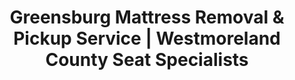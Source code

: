 ---
layout: location.njk
title: "Greensburg Mattress Removal & Pickup Service | Westmoreland County Seat Specialists"
metaDescription: "Professional mattress removal in Greensburg, PA - historic county seat and university town. Expert pickup for hilly terrain, downtown historic districts, and university housing. $125 next-day service."
permalink: /mattress-removal/pennsylvania/pittsburgh/greensburg/
city: Greensburg
state: Pennsylvania
stateAbbr: PA
parentMetro: Pittsburgh
tier: 3
zipCodes: ['15601', '15605', '15606']
coordinates: 
  lat: 40.3015
  lng: -79.5389
neighborhoods:
  - name: "Academy Hill Historic District"
    zipCodes: ["15601"]
  - name: "Chestnut Hill"
    zipCodes: ["15601"]
  - name: "Shuey Plan"
    zipCodes: ["15601"]
  - name: "Saybrook Village"
    zipCodes: ["15605"]
  - name: "Evergreen Hill"
    zipCodes: ["15605"]
  - name: "New Salem Acres"
    zipCodes: ["15605"]
  - name: "Country Club Meadows"
    zipCodes: ["15605"]
  - name: "Northmont"
    zipCodes: ["15605"]
  - name: "Devonshire Heights"
    zipCodes: ["15605"]
  - name: "Rose Fountain Farms"
    zipCodes: ["15605"]
  - name: "South Maple Avenue"
    zipCodes: ["15601"]
  - name: "Bunker Hill"
    zipCodes: ["15601"]
  - name: "Ludwick"
    zipCodes: ["15601"]
  - name: "East Greensburg"
    zipCodes: ["15605"]
  - name: "Paradise"
    zipCodes: ["15606"]
  - name: "Hilltop"
    zipCodes: ["15606"]
  - name: "Underwood"
    zipCodes: ["15606"]
  - name: "Eastern Estates"
    zipCodes: ["15605"]
  - name: "Park Lane"
    zipCodes: ["15605"]
  - name: "Downtown Historic District"
    zipCodes: ["15601"]
pricing:
  singleMattress: "$125"
  doubleMattress: "$155"
  tripleMattress: "$180"
nearbyCities:
  - name: "Pittsburgh"
    slug: "pittsburgh"
    isSuburb: false
    distance: "28"
  - name: "Bethel Park"
    slug: "bethel-park"
    isSuburb: true
    distance: "22"
  - name: "McKeesport"
    slug: "mckeesport"
    isSuburb: true
    distance: "18"
  - name: "Monroeville"
    slug: "monroeville"
    isSuburb: true
    distance: "15"
localRegulations: "Westmoreland County requires compliance with Pennsylvania Act 101 recycling mandates, with Greensburg providing one free large item pickup per month through Waste Management. The county seat's hilly terrain and historic districts create additional coordination challenges for standard waste collection services."
recyclingPartners: ["Waste Management of PA", "Westmoreland Cleanways and Recycling", "Valley Landfill", "PA DEP Approved Facilities"]
reviews:
  count: 156
  featured:
    - author: "Patricia M."
      text: "They handled the steep driveway and narrow stairs perfectly. Much easier than trying to coordinate the monthly pickup myself."
      neighborhood: "Academy Hill Historic District"
    - author: "Tom R."
      text: "Professional crew showed up on time and navigated the hills without any problems. Would definitely use again."
      neighborhood: "Shuey Plan"
    - author: "Mike K."
      text: "Quick service - called Wednesday morning, gone by Friday. Fair pricing and they knew exactly what they were doing."
      neighborhood: "Saybrook Village"
faqs:
  - question: "Do you handle Greensburg's hilly terrain and historic neighborhoods?"
    answer: "Yes, our team specializes in navigating Greensburg's rolling hills with 300-600 feet of local relief and historic districts like Academy Hill. We understand the access challenges of Western Allegheny Plateau terrain and Victorian-era housing stock throughout the county seat."
  - question: "Can you serve university students and academic schedules?"
    answer: "Absolutely. We coordinate with University of Pittsburgh at Greensburg and Seton Hill University student housing patterns, understanding semester schedules and the furniture disposal needs during move-out periods in neighborhoods like Shuey Plan near campus."
  - question: "Do you eliminate Westmoreland County's monthly pickup limitations?"
    answer: "Yes, our service bypasses the one-item-per-month limit through Waste Management and eliminates coordination with municipal collection schedules. No need to wait for your monthly large item slot - just convenient next-day professional pickup."
  - question: "How do you work with government employees and county workers?"
    answer: "We provide flexible scheduling for Westmoreland County government employees, courthouse staff, and healthcare workers at Independence Health System. Our timing accommodates professional schedules throughout Pennsylvania's first county seat west of the Allegheny Mountains."
  - question: "Can you access downtown historic districts and older housing?"
    answer: "Definitely. We regularly service properties in Greensburg's Downtown Historic District and Academy Hill Historic District. Our team understands narrow Victorian staircases, historic property access, and preservation area considerations."
  - question: "Do you handle newer developments and suburban areas?"
    answer: "Yes, we serve modern developments like Park Lane (Smart Growth Award winner), Saybrook Village, and Evergreen Hill. Our team adapts to both historic downtown properties and contemporary suburban neighborhoods throughout all eight wards."
  - question: "How do you coordinate with railroad heritage and transportation patterns?"
    answer: "We understand Greensburg's transportation heritage as a former Pennsylvania Railroad hub. Our routing accommodates the city's transportation patterns and provides reliable service that works with commuter schedules to Pittsburgh."
  - question: "Do you support Westmoreland County's environmental initiatives?"
    answer: "Yes, our recycling process aligns with Pennsylvania Act 101 requirements and Westmoreland Cleanways programs. Every mattress gets completely recycled rather than adding to county landfill pressure, supporting the environmental stewardship expected by this historic county seat community."

pageContent:
  heroTitle: "Greensburg Mattress Removal: Historic City Specialists"
  heroDescription: "Next-day mattress pickup for Greensburg's established community. Professional service for hilly terrain, university housing, and downtown historic districts. $125 pickup with guaranteed recycling - over 1 million mattresses recycled nationwide."
  
  aboutService: "Professional mattress removal service designed for Greensburg's unique character as Westmoreland County's seat and Western Pennsylvania's historic hub. Our $125 flat-rate service eliminates the monthly pickup limitations through Waste Management and coordination challenges created by hilly terrain throughout the area.

We specialize in Greensburg's geographic challenges requiring expert navigation through rolling hills, steep driveways, and historic district access. From Academy Hill's Victorian homes to Park Lane's modern developments, our team provides guaranteed same-week pickup that works around university schedules and county government timing.

For Greensburg's professional community, we coordinate seamlessly with courthouse schedules, healthcare shift patterns at Independence Health System, and university academic calendars. Our service understands the unique needs of Pennsylvania's first county seat west of the Allegheny Mountains.

Our licensed, insured team provides dependable mattress removal throughout Greensburg's 14,403 residents across eight distinct wards. From downtown historic properties to newer suburban neighborhoods, we deliver reliable pickup that eliminates county coordination requirements and municipal limitations.

Every mattress gets completely recycled through our certified network - supporting Pennsylvania Act 101 compliance while ensuring zero county landfill impact. Professional disposal that aligns with Westmoreland Cleanways programs and the environmental responsibility expected by this established county seat community."

  serviceAreasIntro: "Professional mattress pickup throughout Greensburg's diverse neighborhoods, from historic districts to modern developments:"

  regulationsCompliance: "Our professional mattress removal service provides guaranteed next-day pickup that works around your schedule without monthly limitations, coordination requirements, or terrain concerns. We handle all county compliance and work directly with certified recycling facilities, eliminating the disposal complications that affect historic district coordination entirely."

  environmentalImpact: "Every mattress we remove from Greensburg homes gets completely recycled rather than adding to Westmoreland County landfill pressure. Steel springs become construction materials, while foam transforms into carpet padding and insulation for Pennsylvania building projects.

This responsible approach supports Pennsylvania Act 101 requirements and Westmoreland Cleanways environmental programs. From county government sustainability initiatives to university environmental stewardship, our recycling process aligns with the responsible resource management throughout the region.

Our recycling network has processed over 1 million mattresses nationwide, turning waste into valuable materials while eliminating environmental impact through professional disposal methods that match the environmental responsibility expected by Greensburg's environmentally conscious county seat community."

  howItWorksScheduling: "Next-day appointments available throughout all Greensburg neighborhoods. Book online in 60 seconds or call. We coordinate with university schedules, government work patterns, and hilly terrain considerations for maximum convenience."

  howItWorksService: "Our licensed team handles pickup from any Greensburg property - historic downtown buildings, hillside homes, or modern developments. We navigate steep terrain efficiently, coordinate with preservation requirements, and ensure service that works around your county seat lifestyle."

  howItWorksDisposal: "Your mattress goes directly to our certified recycling partners where 100% of materials get processed into new products. Zero Westmoreland County waste facility impact, maximum environmental benefit - all handled professionally without you coordinating with monthly pickup schedules."

  sidebarStats:
    mattressesRemoved: "1,245"

  uniqueContent: "Greensburg presents mattress removal opportunities that reflect its extraordinary position as Westmoreland County's historic seat and Western Pennsylvania's educational hub, where government heritage meets university vitality across 14,403 residents in neighborhoods that balance historic preservation with modern development throughout Pennsylvania's first county seat west of the Allegheny Mountains.

Our professional service integrates with Greensburg's distinctive community character shaped by county government operations and dual university presence. The county seat status creates professional service expectations requiring coordination with courthouse schedules, government employee timing, and the administrative patterns of Pennsylvania's established political center. Independence Health System's 7,300 county employees generate consistent residential mobility requiring reliable service understanding healthcare professional scheduling.

University community integration distinguishes Greensburg from typical Pittsburgh suburbs. University of Pittsburgh at Greensburg and Seton Hill University's combined student populations create semester-based housing turnover requiring coordination with academic calendars, student apartment logistics, and faculty relocation patterns. The proximity to downtown government operations and campus housing generates unique service timing considerations throughout the academic year.

Geographic terrain creates access challenges requiring specialized navigation through Western Allegheny Plateau topography with 300-600 feet local relief. Academy Hill, Chestnut Hill, Evergreen Hill, and Hilltop neighborhoods demand professional service understanding steep terrain logistics, hillside property access, and the coordination challenges that complicate standard suburban furniture removal. Victorian-era housing stock mixed with modern developments requires expertise across diverse construction access patterns.

Historic district preservation adds complexity requiring specialized understanding of Academy Hill Historic District and Downtown Historic District requirements. The 1906 Beaux Arts courthouse area, Palace Theatre district, and established Victorian neighborhoods create access considerations requiring professional service respecting preservation area guidelines while providing modern convenience for county seat residents.

Environmental consciousness reflects both government leadership expectations and university sustainability programs. Pennsylvania Act 101 compliance requirements and Westmoreland Cleanways programs create community expectations for responsible waste management beyond standard municipal services. County government environmental leadership and academic institution sustainability initiatives drive demand for professional recycling services rather than traditional disposal coordination.

Our pricing remains consistent despite Greensburg's complex community character combining county government coordination with university scheduling needs and challenging terrain access requirements. Whether serving Academy Hill historic properties, coordinating with Seton Hill University campus timing, or accessing Park Lane modern developments during county employee relocations, transparent rates apply throughout this distinctive Pennsylvania county seat. This approach reflects our commitment to serving Greensburg's professional community with excellence matching the governmental standards and environmental stewardship that define this remarkable Western Pennsylvania historic and educational center."
---